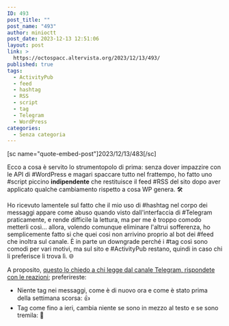 ```yaml
---
ID: 493
post_title: ""
post_name: "493"
author: minioctt
post_date: 2023-12-13 12:51:06
layout: post
link: >
  https://octospacc.altervista.org/2023/12/13/493/
published: true
tags:
  - ActivityPub
  - feed
  - hashtag
  - RSS
  - script
  - tag
  - Telegram
  - WordPress
categories:
  - Senza categoria
---
```

<!-- wp:paragraph -->
<p>[sc name="quote-embed-post"]2023/12/13/483[/sc]</p>
<!-- /wp:paragraph -->

<!-- wp:paragraph -->
<p>Ecco a cosa è servito lo strumentopolo di prima: senza dover impazzire con le API di #WordPress e magari spaccare tutto nel frattempo, ho fatto uno #script piccino <strong>indipendente</strong> che restituisce il feed #RSS del sito dopo aver applicato qualche cambiamento rispetto a cosa WP genera. 🛠️</p>
<!-- /wp:paragraph -->

<!-- wp:paragraph -->
<p>Ho ricevuto lamentele sul fatto che il mio uso di #hashtag nel corpo dei messaggi appare come abuso quando visto dall'interfaccia di #Telegram praticamente, e rende difficile la lettura, ma per me è troppo comodo metterli così... allora, volendo comunque eliminare l'altrui sofferenza, ho semplicemente fatto si che quei cosi non arrivino proprio al bot dei #feed che inoltra sul canale. È in parte un downgrade perché i #tag così sono comodi per vari motivi, ma sul sito e #ActivityPub restano, quindi in caso chi li preferisce li trova lì. 🌐</p>
<!-- /wp:paragraph -->

<!-- wp:paragraph -->
<p>A proposito, <u>questo lo chiedo a chi legge dal canale Telegram, rispondete con le reazioni</u>; preferireste:</p>
<!-- /wp:paragraph -->

<!-- wp:list -->
<ul><!-- wp:list-item -->
<li>Niente tag nei messaggi, come è di nuovo ora e come è stato prima della settimana scorsa: 👍</li>
<!-- /wp:list-item -->

<!-- wp:list-item -->
<li>Tag come fino a ieri, cambia niente se sono in mezzo al testo e se sono tremila: 🌚</li>
<!-- /wp:list-item --></ul>
<!-- /wp:list -->